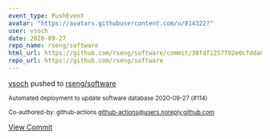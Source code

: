```yaml
---
event_type: PushEvent
avatar: "https://avatars.githubusercontent.com/u/814322?"
user: vsoch
date: 2020-09-27
repo_name: rseng/software
html_url: https://github.com/rseng/software/commit/38fdf1257f02e0cfdda83f2c3ca292a00bc8b640
repo_url: https://github.com/rseng/software
---
```


<a href='https://github.com/vsoch' target='_blank'>vsoch</a> pushed to <a href='https://github.com/rseng/software' target='_blank'>rseng/software</a>

<small>Automated deployment to update software database 2020-09-27 (#114)

Co-authored-by: github-actions <github-actions@users.noreply.github.com></small>

<a href='https://github.com/rseng/software/commit/38fdf1257f02e0cfdda83f2c3ca292a00bc8b640' target='_blank'>View Commit</a>